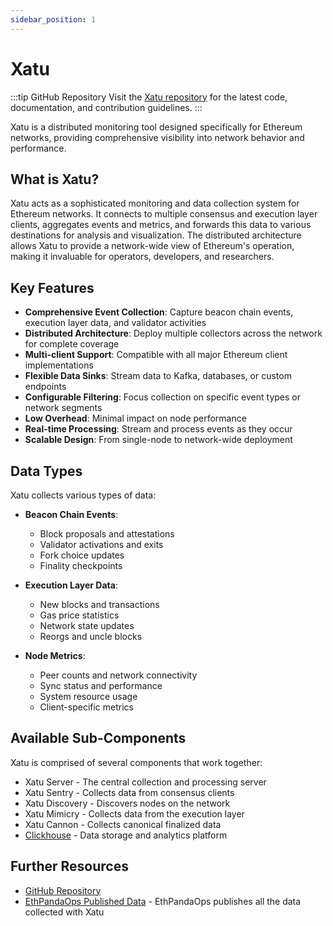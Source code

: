 ```yaml
---
sidebar_position: 1
---
```


# Xatu

:::tip GitHub Repository
Visit the [Xatu repository](https://github.com/ethpandaops/xatu) for the latest code, documentation, and contribution guidelines.
:::

Xatu is a distributed monitoring tool designed specifically for Ethereum networks, providing comprehensive visibility into network behavior and performance.

## What is Xatu?

Xatu acts as a sophisticated monitoring and data collection system for Ethereum networks. It connects to multiple consensus and execution layer clients, aggregates events and metrics, and forwards this data to various destinations for analysis and visualization. The distributed architecture allows Xatu to provide a network-wide view of Ethereum's operation, making it invaluable for operators, developers, and researchers.

## Key Features

- **Comprehensive Event Collection**: Capture beacon chain events, execution layer data, and validator activities
- **Distributed Architecture**: Deploy multiple collectors across the network for complete coverage
- **Multi-client Support**: Compatible with all major Ethereum client implementations
- **Flexible Data Sinks**: Stream data to Kafka, databases, or custom endpoints
- **Configurable Filtering**: Focus collection on specific event types or network segments
- **Low Overhead**: Minimal impact on node performance
- **Real-time Processing**: Stream and process events as they occur
- **Scalable Design**: From single-node to network-wide deployment

## Data Types

Xatu collects various types of data:

- **Beacon Chain Events**:
  - Block proposals and attestations
  - Validator activations and exits
  - Fork choice updates
  - Finality checkpoints

- **Execution Layer Data**:
  - New blocks and transactions
  - Gas price statistics
  - Network state updates
  - Reorgs and uncle blocks

- **Node Metrics**:
  - Peer counts and network connectivity
  - Sync status and performance
  - System resource usage
  - Client-specific metrics

## Available Sub-Components

Xatu is comprised of several components that work together:

- Xatu Server - The central collection and processing server
- Xatu Sentry - Collects data from consensus clients
- Xatu Discovery - Discovers nodes on the network
- Xatu Mimicry - Collects data from the execution layer
- Xatu Cannon - Collects canonical finalized data
- [Clickhouse](/docs/tooling/xatu/clickhouse/intro) - Data storage and analytics platform

## Further Resources

- [GitHub Repository](https://github.com/ethpandaops/xatu)
- [EthPandaOps Published Data](https://ethpandaops.io/data/xatu/) - EthPandaOps publishes all the data collected with Xatu 